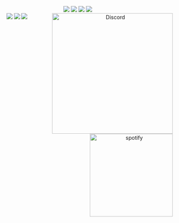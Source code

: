 <p align="center">
  <img src="https://img.shields.io/badge/Code-JavaScript-informational?style=flat&logo=JavaScript&color=F7DF1E">
  <img src="https://img.shields.io/badge/Code-React-informational?style=flat&logo=react&color=61DAFB">

  <img src="https://img.shields.io/badge/Code-Node.js-informational?style=flat&logo=Node.js&color=3D883B">
  
  <img src="https://img.shields.io/badge/Code-HTML5-informational?style=flat&logo=HTML5&color=E34F26">
  <br>
  
  <img src="https://img.shields.io/badge/Style-CSS3-informational?style=flat&logo=CSS3&color=1572B6">

  <img src="https://img.shields.io/badge/Style-Styled--Components-informational?style=flat&logo=styled-components&color=CC6699">
  <img src="https://img.shields.io/badge/Style-Bootstrap-informational?style=flat&logo=Bootstrap&color=7952B3">
  


   <img src="https://discord-readme-badge.vercel.app/api?id=757541653061042250" alt="Discord" align="right" width=320/>
<br>


<img src="https://spotify-github-profile.vercel.app/api/view?uid=31sweivbvmdcv5tk3cus5j45k7fq&cover_image=true&theme=default&show_offline=false&background_color=121212" alt="spotify" align="right" width=220/>

<!-- xD -->
